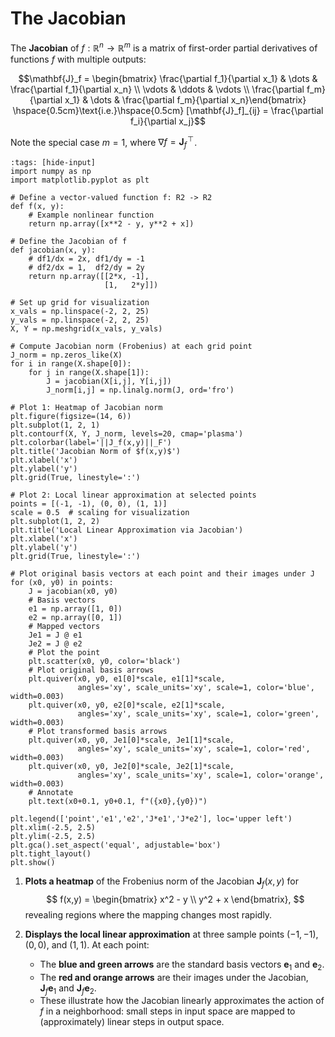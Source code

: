 # The Jacobian

The **Jacobian** of $f : \mathbb{R}^n \to \mathbb{R}^m$ is a matrix of
first-order partial derivatives of functions $f$ with multiple outputs: 

$$\mathbf{J}_f = \begin{bmatrix}
    \frac{\partial f_1}{\partial x_1} & \dots & \frac{\partial f_1}{\partial x_n} \\
    \vdots & \ddots & \vdots \\
    \frac{\partial f_m}{\partial x_1} & \dots & \frac{\partial f_m}{\partial x_n}\end{bmatrix}
\hspace{0.5cm}\text{i.e.}\hspace{0.5cm}
[\mathbf{J}_f]_{ij} = \frac{\partial f_i}{\partial x_j}$$

Note the special case $m = 1$, where $\nabla f = \mathbf{J}_f^{\!\top\!}$.

```{code-cell} ipython3
:tags: [hide-input]
import numpy as np
import matplotlib.pyplot as plt

# Define a vector-valued function f: R2 -> R2
def f(x, y):
    # Example nonlinear function
    return np.array([x**2 - y, y**2 + x])

# Define the Jacobian of f
def jacobian(x, y):
    # df1/dx = 2x, df1/dy = -1
    # df2/dx = 1,  df2/dy = 2y
    return np.array([[2*x, -1],
                     [1,   2*y]])

# Set up grid for visualization
x_vals = np.linspace(-2, 2, 25)
y_vals = np.linspace(-2, 2, 25)
X, Y = np.meshgrid(x_vals, y_vals)

# Compute Jacobian norm (Frobenius) at each grid point
J_norm = np.zeros_like(X)
for i in range(X.shape[0]):
    for j in range(X.shape[1]):
        J = jacobian(X[i,j], Y[i,j])
        J_norm[i,j] = np.linalg.norm(J, ord='fro')

# Plot 1: Heatmap of Jacobian norm
plt.figure(figsize=(14, 6))
plt.subplot(1, 2, 1)
plt.contourf(X, Y, J_norm, levels=20, cmap='plasma')
plt.colorbar(label='||J_f(x,y)||_F')
plt.title('Jacobian Norm of $f(x,y)$')
plt.xlabel('x')
plt.ylabel('y')
plt.grid(True, linestyle=':')

# Plot 2: Local linear approximation at selected points
points = [(-1, -1), (0, 0), (1, 1)]
scale = 0.5  # scaling for visualization
plt.subplot(1, 2, 2)
plt.title('Local Linear Approximation via Jacobian')
plt.xlabel('x')
plt.ylabel('y')
plt.grid(True, linestyle=':')

# Plot original basis vectors at each point and their images under J
for (x0, y0) in points:
    J = jacobian(x0, y0)
    # Basis vectors
    e1 = np.array([1, 0])
    e2 = np.array([0, 1])
    # Mapped vectors
    Je1 = J @ e1
    Je2 = J @ e2
    # Plot the point
    plt.scatter(x0, y0, color='black')
    # Plot original basis arrows
    plt.quiver(x0, y0, e1[0]*scale, e1[1]*scale, 
               angles='xy', scale_units='xy', scale=1, color='blue', width=0.003)
    plt.quiver(x0, y0, e2[0]*scale, e2[1]*scale, 
               angles='xy', scale_units='xy', scale=1, color='green', width=0.003)
    # Plot transformed basis arrows
    plt.quiver(x0, y0, Je1[0]*scale, Je1[1]*scale, 
               angles='xy', scale_units='xy', scale=1, color='red', width=0.003)
    plt.quiver(x0, y0, Je2[0]*scale, Je2[1]*scale, 
               angles='xy', scale_units='xy', scale=1, color='orange', width=0.003)
    # Annotate
    plt.text(x0+0.1, y0+0.1, f"({x0},{y0})")
    
plt.legend(['point','e1','e2','J*e1','J*e2'], loc='upper left')
plt.xlim(-2.5, 2.5)
plt.ylim(-2.5, 2.5)
plt.gca().set_aspect('equal', adjustable='box')
plt.tight_layout()
plt.show()
```

1. **Plots a heatmap** of the Frobenius norm of the Jacobian $\mathbf{J}_f(x,y)$ for 
   $$
     f(x,y) = \begin{bmatrix} x^2 - y \\ y^2 + x \end{bmatrix},
   $$
   revealing regions where the mapping changes most rapidly.

2. **Displays the local linear approximation** at three sample points $(-1,-1)$, $(0,0)$, and $(1,1)$. At each point:
   - The **blue and green arrows** are the standard basis vectors $\mathbf{e}_1$ and $\mathbf{e}_2$.
   - The **red and orange arrows** are their images under the Jacobian, $\mathbf{J}_f \mathbf{e}_1$ and $\mathbf{J}_f \mathbf{e}_2$.
   - These illustrate how the Jacobian linearly approximates the action of $f$ in a neighborhood: small steps in input space are mapped to (approximately) linear steps in output space.